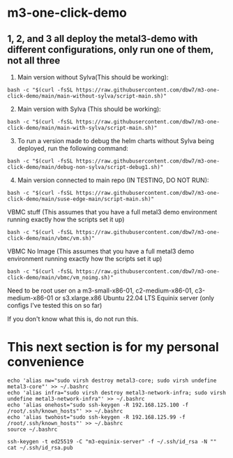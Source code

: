 # m3-one-click-demo
## 1, 2, and 3 all deploy the metal3-demo with different configurations, only run one of them, not all three
1. Main version without Sylva(This should be working):<br>
```
bash -c "$(curl -fsSL https://raw.githubusercontent.com/dbw7/m3-one-click-demo/main/main-without-sylva/script-main.sh)"
```

2. Main version with Sylva (This should be working):<br>
```
bash -c "$(curl -fsSL https://raw.githubusercontent.com/dbw7/m3-one-click-demo/main/main-with-sylva/script-main.sh)"
```

3. To run a version made to debug the helm charts without Sylva being deployed, run the following command:<br>
```
bash -c "$(curl -fsSL https://raw.githubusercontent.com/dbw7/m3-one-click-demo/main/debug-non-sylva/script-debug1.sh)"
```

4. Main version connected to main repo (IN TESTING, DO NOT RUN):<br>
```
bash -c "$(curl -fsSL https://raw.githubusercontent.com/dbw7/m3-one-click-demo/main/suse-edge-main/script-main.sh)"
```

VBMC stuff (This assumes that you have a full metal3 demo environment running exactly how the scripts set it up)
```
bash -c "$(curl -fsSL https://raw.githubusercontent.com/dbw7/m3-one-click-demo/main/vbmc/vm.sh)"
```

VBMC No Image (This assumes that you have a full metal3 demo environment running exactly how the scripts set it up)
```
bash -c "$(curl -fsSL https://raw.githubusercontent.com/dbw7/m3-one-click-demo/main/vbmc/vm_noimg.sh)"
```

Need to be root user on a m3-small-x86-01, c2-medium-x86-01, c3-medium-x86-01 or s3.xlarge.x86 Ubuntu 22.04 LTS Equinix server (only configs I've tested this on so far)

If you don't know what this is, do not run this.


# This next section is for my personal convenience<br>

```
echo 'alias nw="sudo virsh destroy metal3-core; sudo virsh undefine metal3-core"' >> ~/.bashrc
echo 'alias infra="sudo virsh destroy metal3-network-infra; sudo virsh undefine metal3-network-infra"' >> ~/.bashrc
echo 'alias onehost="sudo ssh-keygen -R 192.168.125.100 -f /root/.ssh/known_hosts"' >> ~/.bashrc
echo 'alias twohost="sudo ssh-keygen -R 192.168.125.99 -f /root/.ssh/known_hosts"' >> ~/.bashrc
source ~/.bashrc
```

```
ssh-keygen -t ed25519 -C "m3-equinix-server" -f ~/.ssh/id_rsa -N ""
cat ~/.ssh/id_rsa.pub
```